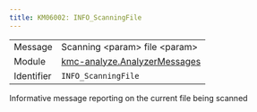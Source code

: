 ```yaml
---
title: KM06002: INFO_ScanningFile
---
```


|            |           |
|------------|---------- |
| Message    | Scanning &lt;param&gt; file &lt;param&gt; |
| Module     | [kmc-analyze.AnalyzerMessages](kmc-analyze.analyzermessages) |
| Identifier | `INFO_ScanningFile` |

Informative message reporting on the current file being scanned
